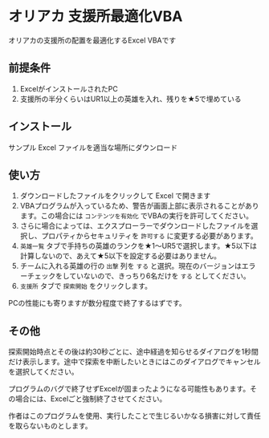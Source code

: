# オリアカ 支援所最適化VBA

オリアカの支援所の配置を最適化するExcel VBAです

## 前提条件

1. ExcelがインストールされたPC
2. 支援所の半分くらいはUR1以上の英雄を入れ、残りを★5で埋めている

## インストール

サンプル Excel ファイルを適当な場所にダウンロード

## 使い方

1. ダウンロードしたファイルをクリックして Excel で開きます
2. VBAプログラムが入っているため、警告が画面上部に表示されることがあります。この場合には ```コンテンツを有効化``` でVBAの実行を許可してください。
3. さらに場合によっては、エクスプローラーでダウンロードしたファイルを選択し、プロパティからセキュリティを ```許可する``` に変更する必要があります。
5. ```英雄一覧``` タブで手持ちの英雄のランクを★1～UR5で選択します。★5以下は計算しないので、あえて★5以下を設定する必要はありません。
6. チームに入れる英雄の行の ```出撃``` 列を ```する``` と選択。現在のバージョンはエラーチェックをしていないので、きっちり6名だけを ```する``` としてください。
7. ```支援所``` タブで ```探索開始``` をクリックします。

PCの性能にも寄りますが数分程度で終了するはずです。

## その他

探索開始時点とその後は約30秒ごとに、途中経過を知らせるダイアログを1秒間だけ表示します。途中で探索を中断したいときにはこのダイアログでキャンセルを選択してください。

プログラムのバグで終了せずExcelが固まったようになる可能性もあります。その場合には、Excelごと強制終了させてください。

作者はこのプログラムを使用、実行したことで生じるいかなる損害に対して責任を取らないものとします。
